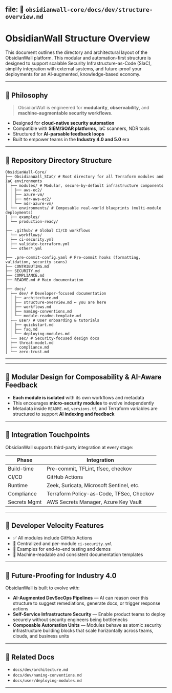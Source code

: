 
## file: 📁 `obsidianwall-core/docs/dev/structure-overview.md` 


# ObsidianWall Structure Overview

This document outlines the directory and architectural layout of the ObsidianWall platform. This modular and automation-first structure is designed to support scalable Security Infrastructure-as-Code (SIaC), simplify integration with external systems, and future-proof your deployments for an AI-augmented, knowledge-based economy.

---

## 🧠 Philosophy

> ObsidianWall is engineered for **modularity**, **observability**, and **machine-augmentable security workflows**.

- Designed for **cloud-native security automation**
- Compatible with **SIEM/SOAR platforms**, IaC scanners, NDR tools
- Structured for **AI-parsable feedback loops**
- Built to empower teams in the **Industry 4.0 and 5.0** era

---

## 📁 Repository Directory Structure
```plaintext
ObsidianWall-Core/
├── ObsidianWall_SIaC/ # Root directory for all Terraform modules and IaC environments
│ ├── modules/ # Modular, secure-by-default infrastructure components
│ │ ├── aws-ec2/
│ │ ├── azure-vm/
│ │ ├── ndr-aws-ec2/
│ │ └── ndr-azure-vm/
│ └── environments/ # Composable real-world blueprints (multi-module deployments)
│ ├── examples/
│ └── production-ready/
│
├── .github/ # Global CI/CD workflows
│ └── workflows/
│ ├── ci-security.yml
│ ├── validate-terraform.yml
│ └── other*.yml
│
├── .pre-commit-config.yaml # Pre-commit hooks (formatting, validation, security scans)
├── CONTRIBUTING.md
├── SECURITY.md
├── COMPLIANCE.md
├── README.md # Main documentation
│
├── docs/
│ ├── dev/ # Developer-focused documentation
│ │ ├── architecture.md
│ │ ├── structure-overview.md ← you are here
│ │ ├── workflows.md
│ │ ├── naming-conventions.md
│ │ └── module-readme-template.md
│ ├── user/ # User onboarding & tutorials
│ │ ├── quickstart.md
│ │ ├── faq.md
│ │ └── deploying-modules.md
│ └── sec/ # Security-focused design docs
│ ├── threat-model.md
│ ├── compliance.md
│ └── zero-trust.md
```
---

---

## 🔄 Modular Design for Composability & AI-Aware Feedback

- **Each module is isolated** with its own workflows and metadata
- This encourages **micro-security modules** to evolve independently
- Metadata inside `README.md`, `versions.tf`, and Terraform variables are structured to support **AI indexing and feedback**

---

## 🔌 Integration Touchpoints

ObsidianWall supports third-party integration at every stage:

| Phase              | Integration                                  |
|--------------------|----------------------------------------------|
| Build-time         | Pre-commit, TFLint, tfsec, checkov           |
| CI/CD              | GitHub Actions                               |
| Runtime            | Zeek, Suricata, Microsoft Sentinel, etc.     |
| Compliance         | Terraform Policy-as-Code, TFSec, Checkov     |
| Secrets Mgmt       | AWS Secrets Manager, Azure Key Vault         |

---

## 🔧 Developer Velocity Features

- ✅ All modules include GitHub Actions
- 🔁 Centralized and per-module `ci-security.yml`
- 🧪 Examples for end-to-end testing and demos
- 📜 Machine-readable and consistent documentation templates

---

## 🧬 Future-Proofing for Industry 4.0

ObsidianWall is built to evolve with:

- **AI-Augmented DevSecOps Pipelines** — AI can reason over this structure to suggest remediations, generate docs, or trigger response actions
- **Self-Service Infrastructure Security** — Enable product teams to deploy securely without security engineers being bottlenecks
- **Composable Automation Units** — Modules behave as atomic security infrastructure building blocks that scale horizontally across teams, clouds, and business units

---

## 📎 Related Docs

- `docs/dev/architecture.md`
- `docs/dev/naming-conventions.md`
- `docs/user/deploying-modules.md`

----





